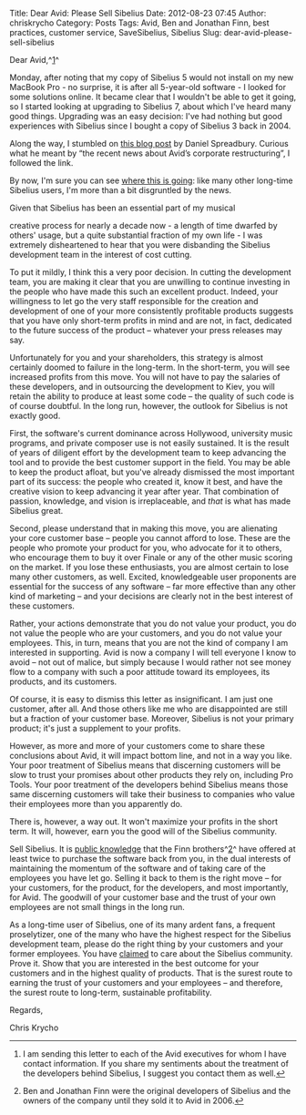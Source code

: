 Title: Dear Avid: Please Sell Sibelius
Date: 2012-08-23 07:45
Author: chriskrycho
Category: Posts
Tags: Avid, Ben and Jonathan Finn, best practices, customer service, SaveSibelius, Sibelius
Slug: dear-avid-please-sell-sibelius

Dear Avid,^[1][]^

Monday, after noting that my copy of Sibelius 5 would not install on my
new MacBook Pro - no surprise, it is after all 5-year-old software - I
looked for some solutions online. It became clear that I wouldn't be
able to get it going, so I started looking at upgrading to Sibelius 7,
about which I've heard many good things. Upgrading was an easy decision:
I've had nothing but good experiences with Sibelius since I bought a
copy of Sibelius 3 back in 2004.

Along the way, I stumbled on [this blog post][] by Daniel Spreadbury.
Curious what he meant by “the recent news about Avid’s corporate
restructuring”, I followed the link.

By now, I'm sure you can see [where this is going][]: like many other
long-time Sibelius users, I'm more than a bit disgruntled by the news.
<!--more-->Given that Sibelius has been an essential part of my musical
creative process for nearly a decade now - a length of time dwarfed by
others' usage, but a quite substantial fraction of my own life - I was
extremely disheartened to hear that you were disbanding the Sibelius
development team in the interest of cost cutting.

To put it mildly, I think this a very poor decision. In cutting the
development team, you are making it clear that you are unwilling to
continue investing in the people who have made this such an excellent
product. Indeed, your willingness to let go the very staff responsible
for the creation and development of one of your more consistently
profitable products suggests that you have only short-term profits in
mind and are not, in fact, dedicated to the future success of the
product – whatever your press releases may say.

Unfortunately for you and your shareholders, this strategy is almost
certainly doomed to failure in the long-term. In the short-term, you
will see increased profits from this move. You will not have to pay the
salaries of these developers, and in outsourcing the development to
Kiev, you will retain the ability to produce at least some code – the
quality of such code is of course doubtful. In the long run, however,
the outlook for Sibelius is not exactly good.

First, the software's current dominance across Hollywood, university
music programs, and private composer use is not easily sustained. It is
the result of years of diligent effort by the development team to keep
advancing the tool and to provide the best customer support in the
field. You may be able to keep the product afloat, but you've already
dismissed the most important part of its success: the people who created
it, know it best, and have the creative vision to keep advancing it year
after year. That combination of passion, knowledge, and vision is
irreplaceable, and *that* is what has made Sibelius great.

Second, please understand that in making this move, you are alienating
your core customer base – people you cannot afford to lose. These are
the people who promote your product for you, who advocate for it to
others, who encourage them to buy it over Finale or any of the other
music scoring on the market. If you lose these enthusiasts, you are
almost certain to lose many other customers, as well. Excited,
knowledgeable user proponents are essential for the success of any
software – far more effective than any other kind of marketing – and
your decisions are clearly not in the best interest of these customers.

Rather, your actions demonstrate that you do not value your product, you
do not value the people who are your customers, and you do not value
your employees. This, in turn, means that you are not the kind of
company I am interested in supporting. Avid is now a company I will tell
everyone I know to avoid – not out of malice, but simply because I would
rather not see money flow to a company with such a poor attitude toward
its employees, its products, and its customers.

Of course, it is easy to dismiss this letter as insignificant. I am just
one customer, after all. And those others like me who are disappointed
are still but a fraction of your customer base. Moreover, Sibelius is
not your primary product; it's just a supplement to your profits.

However, as more and more of your customers come to share these
conclusions about Avid, it will impact bottom line, and not in a way you
like. Your poor treatment of Sibelius means that discerning customers
will be slow to trust your promises about other products they rely on,
including Pro Tools. Your poor treatment of the developers behind
Sibelius means those same discerning customers will take their business
to companies who value their employees more than you apparently do.

There is, however, a way out. It won't maximize your profits in the
short term. It will, however, earn you the good will of the Sibelius
community.

Sell Sibelius. It is [public knowledge][] that the Finn brothers^[2][]^
have offered at least twice to purchase the software back from you, in
the dual interests of maintaining the momentum of the software and of
taking care of the employees you have let go. Selling it back to them is
the right move – for your customers, for the product, for the
developers, and most importantly, for Avid. The goodwill of your
customer base and the trust of your own employees are not small things
in the long run.

As a long-time user of Sibelius, one of its many ardent fans, a frequent
proselytizer, one of the many who have the highest respect for the
Sibelius development team, please do the right thing by your customers
and your former employees. You have [claimed][] to care about the
Sibelius community. Prove it. Show that you are interested in the best
outcome for your customers and in the highest quality of products. That
is the surest route to earning the trust of your customers and your
employees – and therefore, the surest route to long-term, sustainable
profitability.

Regards,

Chris Krycho

<section class="footnotes">

* * * * *

1.  I am sending this letter to each of the Avid executives for whom I
    have contact information. If you share my sentiments about the
    treatment of the developers behind Sibelius, I suggest you contact
    them as well.[↩][]

2.  Ben and Jonathan Finn were the original developers of Sibelius and
    the owners of the company until they sold it to Avid in 2006.[↩][3]

</section>

  [1]: #fn1
  [this blog post]: http://www.sibeliusblog.com/news/upgrade-to-sibelius-7-and-save-25/
  [where this is going]: http://www.chriskrycho.com/web/posts/dont-sell-out/
    "Don't Sell (Out)"
  [public knowledge]: http://www.artsjournal.com/slippeddisc/2012/07/sibelius-closure-founders-buyback-offer-rebuffed.html
    "Sibelius closure: inventors' buyback offer rebuffed"
  [2]: #fn2
  [claimed]: http://community.avid.com/blogs/avid/archive/2012/07/23/avids-commitment-to-sibelius.aspx
    "Avid's Commitment to Sibelius @ community.avid.com blog"
  [↩]: #fnref1
  [3]: #fnref2
